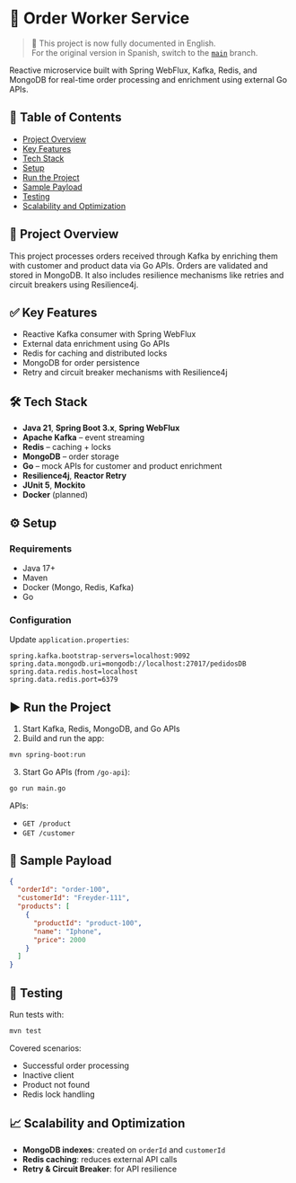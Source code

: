 # 📌 Order Worker Service

> 📢 This project is now fully documented in English.  
> For the original version in Spanish, switch to the [`main`](https://github.com/FooandV/worker/tree/main) branch.

Reactive microservice built with Spring WebFlux, Kafka, Redis, and MongoDB for real-time order processing and enrichment using external Go APIs.

## 📑 Table of Contents
- [Project Overview](#-project-overview)
- [Key Features](#-key-features)
- [Tech Stack](#-tech-stack)
- [Setup](#-setup)
- [Run the Project](#-run-the-project)
- [Sample Payload](#-sample-payload)
- [Testing](#-testing)
- [Scalability and Optimization](#-scalability-and-optimization)
  
## 🚀 Project Overview

This project processes orders received through Kafka by enriching them with customer and product data via Go APIs. Orders are validated and stored in MongoDB. It also includes resilience mechanisms like retries and circuit breakers using Resilience4j.

## ✅ Key Features

- Reactive Kafka consumer with Spring WebFlux
- External data enrichment using Go APIs
- Redis for caching and distributed locks
- MongoDB for order persistence
- Retry and circuit breaker mechanisms with Resilience4j

## 🛠️ Tech Stack

- **Java 21**, **Spring Boot 3.x**, **Spring WebFlux**
- **Apache Kafka** – event streaming
- **Redis** – caching + locks
- **MongoDB** – order storage
- **Go** – mock APIs for customer and product enrichment
- **Resilience4j**, **Reactor Retry**
- **JUnit 5**, **Mockito**
- **Docker** (planned)

## ⚙️ Setup

### Requirements

- Java 17+
- Maven
- Docker (Mongo, Redis, Kafka)
- Go

### Configuration

Update `application.properties`:
```properties
spring.kafka.bootstrap-servers=localhost:9092
spring.data.mongodb.uri=mongodb://localhost:27017/pedidosDB
spring.data.redis.host=localhost
spring.data.redis.port=6379
```

## ▶️ Run the Project

1. Start Kafka, Redis, MongoDB, and Go APIs
2. Build and run the app:
```bash
mvn spring-boot:run
```
3. Start Go APIs (from `/go-api`):
```bash
go run main.go
```

APIs:
- `GET /product`
- `GET /customer`

## 📃 Sample Payload

```json
{
  "orderId": "order-100",
  "customerId": "Freyder-111",
  "products": [
    {
      "productId": "product-100",
      "name": "Iphone",
      "price": 2000
    }
  ]
}
```

## 🧪 Testing

Run tests with:
```bash
mvn test
```

Covered scenarios:
- Successful order processing
- Inactive client
- Product not found
- Redis lock handling

## 📈 Scalability and Optimization

- **MongoDB indexes**: created on `orderId` and `customerId`
- **Redis caching**: reduces external API calls
- **Retry & Circuit Breaker**: for API resilience


